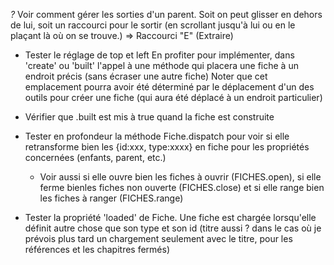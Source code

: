   


*?* Voir comment gérer les sorties d'un parent. Soit on peut glisser en
  dehors de lui, soit un raccourci pour le sortir (en scrollant jusqu'à lui
  ou en le plaçant là où on se trouve.)
  => Raccourci "E" (Extraire)

* Tester le réglage de top et left
  En profiter pour implémenter, dans 'create' ou 'built' l'appel à une méthode
  qui placera une fiche à un endroit précis (sans écraser une autre fiche)
  Noter que cet emplacement pourra avoir été déterminé par le déplacement d'un
  des outils pour créer une fiche (qui aura été déplacé à un endroit particulier)

* Vérifier que <fiche>.built est mis à true quand la fiche est construite


* Tester en profondeur la méthode Fiche.dispatch pour voir si elle
  retransforme bien les {id:xxx, type:xxxx} en fiche pour les propriétés
  concernées (enfants, parent, etc.)
  -   Voir aussi si elle ouvre bien les fiches à ouvrir (FICHES.open), si elle
     ferme bienles fiches non ouverte (FICHES.close) et si elle range bien les
     fiches à ranger (FICHES.range)

* Tester la propriété 'loaded' de Fiche. Une fiche est chargée lorsqu'elle
  définit autre chose que son type et son id (titre aussi ? dans le cas où
  je prévois plus tard un chargement seulement avec le titre, pour les
  références et les chapitres fermés)